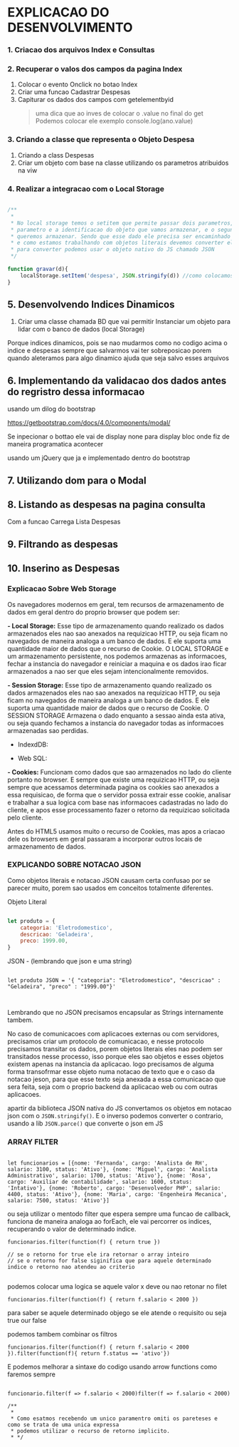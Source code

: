 # EXPLICACAO DO DESENVOLVIMENTO

### 1. Criacao dos arquivos Index e Consultas

### 2. Recuperar o valos dos campos da pagina Index

1. Colocar o evento Onclick no botao Index
2. Criar uma funcao Cadastrar Despesas
3. Capiturar os dados dos campos com getelementbyid 
   > uma dica que ao inves de colocar o .value no final do get
   > Podemos colocar ele exemplo console.log(ano.value)

### 3. Criando a classe que representa o Objeto Despesa
 1. Criando a class Despesas
 2. Criar um objeto com base na classe utilizando os parametros atribuidos na viw

### 4. Realizar a integracao com o Local Storage

```JavaScript

/**
 * 
 * No local storage temos o setitem que permite passar dois parametros, o primeiro 
 * parametro e a identificacao do objeto que vamos armazenar, e o segundo e o dado que
 * queremos armazenar. Sendo que esse dado ele precisa ser encaminhado com uma notacao JSON
 * e como estamos trabalhando com objetos literais devemos converter ele para uma notacao JSON
 * para converter podemos usar o objeto nativo do JS chamado JSON 
 */

function gravar(d){
    localStorage.setItem('despesa', JSON.stringify(d)) //como colocamos o setItem sempre que preencher ele ira sobreescrever o item anterior
}


```

## 5. Desenvolvendo Indices Dinamicos

1.  Criar uma classe chamada BD que vai permitir Instanciar um objeto para lidar com o banco de dados (local Storage)

Porque indices dinamicos, pois se nao mudarmos como no codigo acima o indice e despesas sempre que salvarmos vai ter sobreposicao porem quando aleteramos para algo dinamico ajuda que seja salvo esses arquivos


## 6. Implementando da validacao dos dados antes do regristro dessa informacao

usando um dilog do bootstrap

https://getbootstrap.com/docs/4.0/components/modal/

Se inpecionar o bottao ele vai de display none para display bloc onde fiz de maneira programatica acontecer

usando um jQuery que ja e implementado dentro do bootstrap

## 7. Utilizando dom para o Modal


## 8. Listando as despesas na pagina consulta

Com a funcao Carrega Lista Despesas

## 9. Filtrando as despesas

## 10. Inserino as Despesas




### Explicacao Sobre Web Storage

Os navegadores modernos em geral, tem recursos de armazenamento de dados em geral dentro do proprio browser que podem ser:

**- Local Storage:** Esse tipo de armazenamento quando realizado os dados armazenados eles nao sao anexados na requizicao HTTP, ou seja ficam no navegados de maneira analoga a um banco de dados. E ele suporta uma quantidade maior de dados que o recurso de Cookie. O LOCAL STORAGE e um armazenamento persistente, nos podemos armazenas as informacoes, fechar a instancia do navegador e reiniciar a maquina e os dados irao ficar armazenados a nao ser que eles sejam intencionalmente removidos.

**- Session Storage:** Esse tipo de armazenamento quando realizado os dados armazenados eles nao sao anexados na requizicao HTTP, ou seja ficam no navegados de maneira analoga a um banco de dados. E ele suporta uma quantidade maior de dados que o recurso de Cookie. O SESSION STORAGE Armazena o dado enquanto a sessao ainda esta ativa, ou seja quando fechamos a instancia do navegador todas as informacoes armazenadas sao perdidas.

- IndexdDB: 

- Web SQL:

**- Cookies:** Funcionam como dados que sao armazenados no lado do cliente portanto no browser. E sempre que existe uma requizicao HTTP, ou seja sempre que acessamos determinada pagina os cookies sao anexados a essa requisicao, de forma que o servidor possa extrair esse cookie, analisar e trabalhar a sua logica com base nas informacoes cadastradas no lado do cliente, e apos esse processamento fazer o retorno da requizicao solicitada pelo cliente.

Antes do HTML5 usamos muito o recurso de Cookies, mas apos a criacao dele os browsers em geral passaram a incorporar outros locais de armazenamento de dados.


### EXPLICANDO SOBRE NOTACAO JSON

Como objetos literais e notacao JSON causam certa confusao por se parecer muito, porem sao usados em conceitos totalmente diferentes. 

Objeto Literal

```JavaScript

let produto = {
    categoria: 'Eletrodomestico',
    descricao: 'Geladeira',
    preco: 1999.00,
}

```

JSON  - (lembrando que json e uma string)

```JS

let produto JSON = '{ "categoria": "Eletrodomestico", "descricao" : "Geladeira", "preco" : "1999.00"}'



```

Lembrando que no JSON precisamos encapsular as Strings internamente tambem.


No caso de comunicacoes com aplicacoes externas ou com servidores, precisamos criar um protocolo de comunicacao, e nesse protocolo precisamos transitar os dados, porem objetos literais eles nao podem ser transitados nesse processo, isso porque eles sao objetos e esses objetos existem apenas na instancia da aplicacao. logo precisamos de alguma forma transofrmar esse objeto numa notacao de texto que e o caso da notacao jeson, para que esse texto seja anexada a essa comunicacao que sera feita, seja com o proprio backend da aplicacao web ou com outras aplicacoes.

apartir da biblioteca JSON nativa do JS convertamos os objetos em notacao json com o ```JSON.stringify()```.  E o inverso  podemos converter o contrario, usando a lib ```JSON.parce()``` que converte o json em JS


### ARRAY FILTER

```JS

let funcionarios = [{nome: 'Fernanda', cargo: 'Analista de RH', salario: 3100, status: 'Ativo'}, {nome: 'Miguel', cargo: 'Analista Administrativo', salario: 1700, status: 'Ativo'}, {nome: 'Rosa', cargo: 'Auxiliar de contabilidade', salario: 1600, status: 'Intativo'}, {nome: 'Roberto', cargo: 'Desenvolvedor PHP', salario: 4400, status: 'Ativo'}, {nome: 'Maria', cargo: 'Engenheira Mecanica', salario: 7500, status: 'Ativo'}]

```

ou seja utilizar o mentodo filter que espera sempre uma funcao de callback, funciona de maneira analoga ao forEach, ele vai percorrer os indices, recuperando o valor de determinado indice.

```JS
funcionarios.filter(function(f) { return true })

// se o retorno for true ele ira retornar o array inteiro
// se o retorno for false siginifica que para aquele determinado indice o retorno nao atendeu ao criterio


```

podemos colocar uma logica se aquele valor x deve ou nao retonar no filet 

```JS
funcionarios.filter(function(f) { return f.salario < 2000 })

```

para saber se aquele determinado objego se ele atende o requisito ou seja true our false

podemos tambem combinar os filtros

```JS
funcionarios.filter(function(f) { return f.salario < 2000 }).filter(function(f){ return f.status == 'ativo'})

```
E podemos melhorar a sintaxe do codigo usando arrow functions como faremos sempre

```JS

funcionario.filter(f => f.salario < 2000)filter(f => f.salario < 2000)

/**
 * 
 * Como esatmos recebendo um unico paramentro omiti os pareteses e como se trata de uma unica expressa
 * podemos utilizar o recurso de retorno implicito.
 * */

```